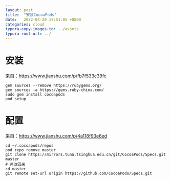 ```yaml
---
layout: post
title:  "安装CocoaPods"
date:   2022-04-29 17:51:05 +0800
categories: cloud
typora-copy-images-to: ../assets
typora-root-url: ../
---
```


# 安装
来自：https://www.jianshu.com/p/fb7f533c39fc
```shell
gem sources --remove https://rubygems.org/
gem sources -a https://gems.ruby-china.com/
sudo gem install cocoapods
pod setup
```

# 配置
来自：https://www.jianshu.com/p/4a118f93e6ed
```shell
cd ~/.cocoapods/repos
pod repo remove master
git clone https://mirrors.tuna.tsinghua.edu.cn/git/CocoaPods/Specs.git master
# 再改回来
cd master
git remote set-url origin https://github.com/CocoaPods/Specs.git
```
